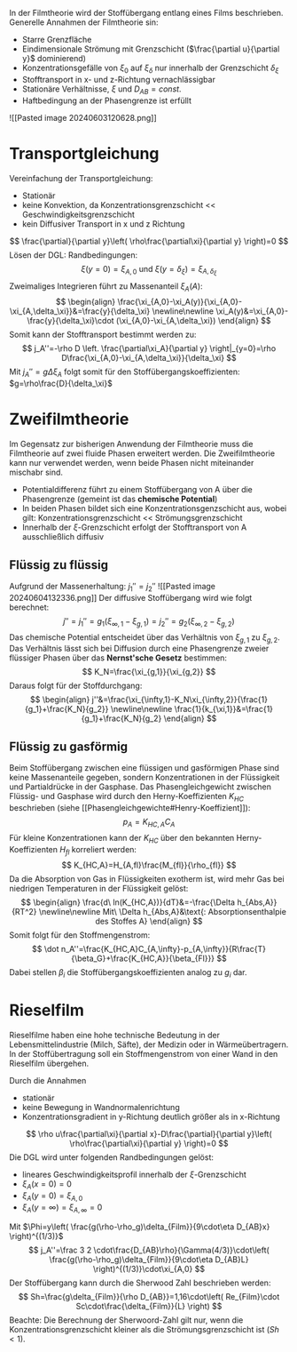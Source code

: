 In der Filmtheorie wird der Stoffübergang entlang eines Films beschrieben. Generelle Annahmen der Filmtheorie sin:
- Starre Grenzfläche
- Eindimensionale Strömung mit Grenzschicht ($\frac{\partial u}{\partial y}$ dominierend)
- Konzentrationsgefälle von $\xi_0$ auf $\xi_\delta$ nur innerhalb der Grenzschicht $\delta_\xi$
- Stofftransport in x- und z-Richtung vernachlässigbar
- Stationäre Verhältnisse, $\xi$ und $D_{AB}=const.$
- Haftbedingung an der Phasengrenze ist erfüllt

![[Pasted image 20240603120628.png]]
# Transportgleichung
Vereinfachung der Transportgleichung:
- Stationär
- keine Konvektion, da Konzentrationsgrenzschicht << Geschwindigkeitsgrenzschicht
- kein Diffusiver Transport in x und z Richtung

$$
\frac{\partial}{\partial y}\left( \rho\frac{\partial\xi}{\partial y} \right)=0
$$
Lösen der DGL:
Randbedingungen:
$$
\xi(y=0)=\xi_{A,0}\text{ und }\xi(y=\delta_\xi)=\xi_{A,\delta_\xi}
$$
Zweimaliges Integrieren führt zu Massenanteil $\xi_A(A)$:
$$
\begin{align}
\frac{\xi_{A,0}-\xi_A(y)}{\xi_{A,0}-\xi_{A,\delta_\xi}}&=\frac{y}{\delta_\xi}
\newline\newline
\xi_A(y)&=\xi_{A,0}-\frac{y}{\delta_\xi}\cdot (\xi_{A,0}-\xi_{A,\delta_\xi})
\end{align}
$$
Somit kann der Stofftransport bestimmt werden zu:
$$
j_A''=-\rho D \left. \frac{\partial\xi_A}{\partial y} \right|_{y=0}=\rho D\frac{\xi_{A,0}-\xi_{A,\delta_\xi}}{\delta_\xi}
$$
Mit $j_A''=g\Delta\xi_A$ folgt somit für den Stoffübergangskoeffizienten: $g=\rho\frac{D}{\delta_\xi}$
# Zweifilmtheorie
Im Gegensatz zur bisherigen Anwendung der Filmtheorie muss die Filmtheorie auf zwei fluide Phasen erweitert werden. Die Zweifilmtheorie kann nur verwendet werden, wenn beide Phasen nicht miteinander mischabr sind.
- Potentialdifferenz führt zu einem Stoffübergang von A über die Phasengrenze (gemeint ist das **chemische Potential**)
- In beiden Phasen bildet sich eine Konzentrationsgenzschicht aus, wobei gilt: Konzentrationsgrenzschicht << Strömungsgrenzschicht
- Innerhalb der $\xi$-Grenzschicht erfolgt der Stofftransport von A ausschließlich diffusiv

## Flüssig zu flüssig
Aufgrund der Massenerhaltung: $j_1''=j_2''$
![[Pasted image 20240604132336.png]]
Der diffusive Stoffübergang wird wie folgt berechnet:
$$
j''=j_1''=g_1(\xi_{\infty,1}-\xi_{g,1})=j_2''=g_2(\xi_{\infty,2}-\xi_{g,2})
$$
Das chemische Potential entscheidet über das Verhältnis von $\xi_{g,1}$ zu $\xi_{g,2}$. Das Verhältnis lässt sich bei Diffusion durch eine Phasengrenze zweier flüssiger Phasen über das **Nernst'sche Gesetz** bestimmen:
$$
K_N=\frac{\xi_{g,1}}{\xi_{g,2}}
$$
Daraus folgt für der Stoffdurchgang:
$$
\begin{align}
j''&=\frac{\xi_{\infty,1}-K_N\xi_{\infty,2}}{\frac{1}{g_1}+\frac{K_N}{g_2}}
\newline\newline
\frac{1}{k_{\xi,1}}&=\frac{1}{g_1}+\frac{K_N}{g_2}
\end{align}
$$
## Flüssig zu gasförmig
Beim Stoffübergang zwischen eine flüssigen und gasförmigen Phase sind keine Massenanteile gegeben, sondern Konzentrationen in der Flüssigkeit und Partialdrücke in der Gasphase. Das Phasengleichgewicht zwischen Flüssig- und Gasphase wird durch den Herny-Koeffizienten $K_{HC}$ beschrieben (siehe [[Phasengleichgewichte#Henry-Koeffizient]]):
$$
p_A=K_{HC,A}C_A
$$
Für kleine Konzentrationen kann der $K_{HC}$ über den bekannten Herny-Koeffizienten $H_{fl}$ korreliert werden:
$$
K_{HC,A}=H_{A,fl}\frac{M_{fl}}{\rho_{fl}}
$$
Da die Absorption von Gas in Flüssigkeiten exotherm ist, wird mehr Gas bei niedrigen Temperaturen in der Flüssigkeit gelöst:
$$
\begin{align}
\frac{d\ ln(K_{HC,A})}{dT}&=-\frac{\Delta h_{Abs,A}}{RT^2}
\newline\newline
Mit\ \Delta h_{Abs,A}&\text{: Absorptionsenthalpie des Stoffes A}
\end{align}
$$
Somit folgt für den Stoffmengenstrom:
$$
\dot n_A''=\frac{K_{HC,A}C_{A,\infty}-p_{A,\infty}}{R\frac{T}{\beta_G}+\frac{K_{HC,A}}{\beta_{Fl}}}
$$
Dabei stellen $\beta_i$ die Stoffübergangskoeffizienten analog zu $g_i$ dar.
# Rieselfilm
Rieselfilme haben eine hohe technische Bedeutung in der Lebensmittelindustrie (Milch, Säfte), der Medizin oder in Wärmeübertragern. In der Stoffübertragung soll ein Stoffmengenstrom von einer Wand in den Rieselfilm übergehen.

Durch die Annahmen
- stationär
- keine Bewegung in Wandnormalenrichtung
- Konzentrationsgradient in y-Richtung deutlich größer als in x-Richtung

$$
\rho u\frac{\partial\xi}{\partial x}-D\frac{\partial}{\partial y}\left( \rho\frac{\partial\xi}{\partial y} \right)=0
$$
Die DGL wird unter folgenden Randbedingungen gelöst:
- lineares Geschwindigkeitsprofil innerhalb der $\xi$-Grenzschicht
- $\xi_A(x=0)=0$
- $\xi_A(y=0)=\xi_{A,0}$
- $\xi_A(y=\infty)=\xi_{A,\infty}=0$

Mit $\Phi=y\left( \frac{g(\rho-\rho_g)\delta_{Film}}{9\cdot\eta D_{AB}x} \right)^{(1/3)}$
$$
j_A''=\frac 3 2 \cdot\frac{D_{AB}\rho}{\Gamma(4/3)}\cdot\left( \frac{g(\rho-\rho_g)\delta_{Film}}{9\cdot\eta D_{AB}L} \right)^{(1/3)}\cdot\xi_{A,0}
$$
Der Stoffübergang kann durch die Sherwood Zahl beschrieben werden:
$$
Sh=\frac{g\delta_{Film}}{\rho D_{AB}}=1,16\cdot\left( Re_{Film}\cdot Sc\cdot\frac{\delta_{Film}}{L} \right)
$$
Beachte: Die Berechnung der Sherwoord-Zahl gilt nur, wenn die Konzentrationsgrenzschicht kleiner als die Strömungsgrenzschicht ist ($Sh<1$).